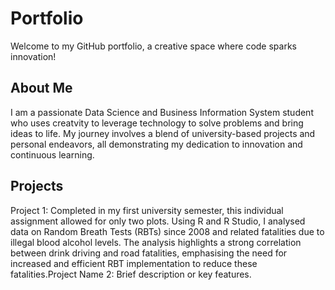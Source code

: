 # Portfolio
Welcome to my GitHub portfolio, a creative space where code sparks innovation!

## About Me
I am a passionate Data Science and Business Information System student who uses creatvity to leverage technology to solve problems and bring ideas to life. My journey involves a blend of university-based projects and personal endeavors, all demonstrating my dedication to innovation and continuous learning.

## Projects

Project 1: Completed in my first university semester, this individual assignment allowed for only two plots. Using R and R Studio, I analysed data on Random Breath Tests (RBTs) since 2008 and related fatalities due to illegal blood alcohol levels. The analysis highlights a strong correlation between drink driving and road fatalities, emphasising the need for increased and efficient RBT implementation to reduce these fatalities.Project Name 2: Brief description or key features.


